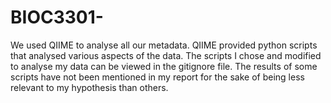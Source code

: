 # BIOC3301-
We used QIIME to analyse all our metadata. QIIME provided python scripts that analysed various aspects of the data. 
The scripts I chose and modified to analyse my data can be viewed in the gitignore file. 
The results of some scripts have not been mentioned in my report for the sake of being less relevant to my hypothesis than others.
